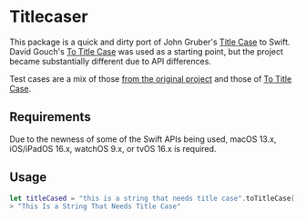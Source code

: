 # Titlecaser

This package is a quick and dirty port of John Gruber's [Title Case](https://daringfireball.net/2008/05/title_case) to Swift. David Gouch's [To Title Case](https://github.com/gouch/to-title-case) was used as a starting point, but the project became substantially different due to API differences.

Test cases are a mix of those [from the original project](https://github.com/ap/titlecase/blob/master/test.pl) and those of [To Title Case](https://github.com/gouch/to-title-case/blob/master/test/tests.json).

## Requirements
Due to the newness of some of the Swift APIs being used, macOS 13.x, iOS/iPadOS 16.x, watchOS 9.x, or tvOS 16.x is required.

## Usage
```Swift
let titleCased = "this is a string that needs title case".toTitleCase()
> "This Is a String That Needs Title Case"
```

